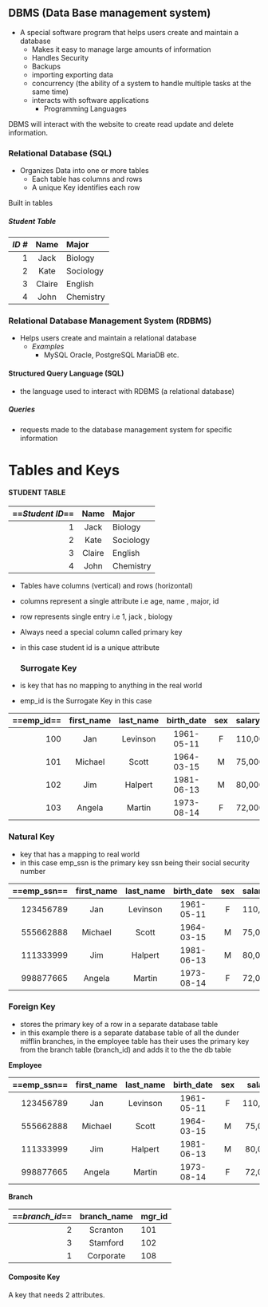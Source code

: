 

## DBMS (Data Base management system)
- A special software program that helps users create and maintain a database 
	- Makes it easy to manage large amounts of information
	- Handles Security
	- Backups
	- importing exporting data
	- concurrency (the ability of a system to handle multiple tasks at the same time)
	- interacts with software applications
		- Programming Languages

DBMS will interact with the website to create read update and delete information. 

### Relational Database (SQL)

- Organizes Data into one or more tables
	- Each table has columns and rows
	- A unique Key identifies each row



Built in tables

 
 ##### Student Table

| *ID #* | Name |  Major |  
| -------: | :------: | :------ |  
| 1 | Jack | Biology |  
|2 | Kate | Sociology |
|3 | Claire | English |
|4 | John | Chemistry |


### Relational Database Management System (RDBMS)

- Helps users create and maintain a relational database 
	- *Examples* 
		- MySQL Oracle, PostgreSQL MariaDB etc. 


#### Structured Query Language (SQL) 

- the language used to interact with RDBMS (a relational database)




##### Queries

- requests made to the database management system for specific information



# Tables and Keys

#### STUDENT TABLE

| ==*Student ID*== | Name |  Major |  
| -------: | :------: | :------ |  
| 1 | Jack | Biology |  
|2 | Kate | Sociology |
|3 | Claire | English |
|4 | John | Chemistry |

- Tables have columns (vertical) and rows (horizontal) 
- columns represent a single attribute i.e age, name , major, id 
- row represents single entry i.e 1, jack , biology
- Always need a special column called primary key
- in this case student id is a unique attribute
  
  
  ### Surrogate Key 

- is key that has no mapping to anything in the real world
- emp_id is the Surrogate Key in this case


|==emp_id==|first_name|last_name|birth_date|sex|salary|
|--:|:-:|:-:|:-:|:-:|:--|
|100|Jan|Levinson|1961-05-11| F|110,000 | 
|101|Michael|Scott|1964-03-15| M|75,000 |
|102|Jim|Halpert|1981-06-13| M|80,000 | 
|103|Angela|Martin|1973-08-14| F|72,000 | 


### Natural Key

- key that has a mapping to real world
- in this case emp_ssn is the primary key ssn being their social security number


|==emp_ssn==|first_name|last_name|birth_date|sex|salary|
|--:|:-:|:-:|:-:|:-:|:--|
|123456789|Jan|Levinson|1961-05-11| F|110,000 | 
|555662888|Michael|Scott|1964-03-15| M|75,000 |
|111333999|Jim|Halpert|1981-06-13| M|80,000 | 
|998877665|Angela|Martin|1973-08-14| F|72,000 | 



### Foreign Key 

- stores the primary key of a row in a separate database table
- in this example there is a separate database table of all the dunder mifflin branches, in the employee table has their uses the primary key from the branch table (branch_id) and adds it to the the db table

**Employee**

|==emp_ssn==|first_name|last_name|birth_date|sex|salary| branch_id|
|--:|:-:|:-:|:-:|:-:| :-:|:--|
|123456789|Jan|Levinson|1961-05-11| F|110,000 |1 |
|555662888|Michael|Scott|1964-03-15| M|75,000 | 2|
|111333999|Jim|Halpert|1981-06-13| M|80,000 | 3| 
|998877665|Angela|Martin|1973-08-14| F|72,000 | 2|


**Branch**

| ==*branch_id*== | branch_name |  mgr_id |  
| -------: | :------: | :------ |  
| 2 | Scranton | 101 |  
|3 | Stamford | 102 |
|1 | Corporate | 108 |


#### Composite Key

A key that needs 2 attributes.
